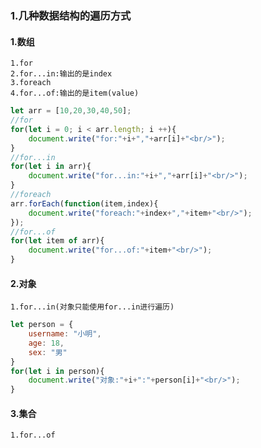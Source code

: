 ### 1.几种数据结构的遍历方式
#### 1.数组
	1.for
	2.for...in:输出的是index
	3.foreach
	4.for...of:输出的是item(value)
```javascript
let arr = [10,20,30,40,50];
//for
for(let i = 0; i < arr.length; i ++){
    document.write("for:"+i+","+arr[i]+"<br/>");
}
//for...in
for(let i in arr){
    document.write("for...in:"+i+","+arr[i]+"<br/>");
}
//foreach
arr.forEach(function(item,index){
    document.write("foreach:"+index+","+item+"<br/>");
});
//for...of
for(let item of arr){
    document.write("for...of:"+item+"<br/>");
}
```
#### 2.对象
	1.for...in(对象只能使用for...in进行遍历)
```javascript
let person = {
    username: "小明",
    age: 18,
    sex: "男"
}
for(let i in person){
    document.write("对象:"+i+":"+person[i]+"<br/>");
}
```
#### 3.集合
	1.for...of

```javascript

```

